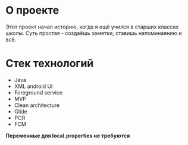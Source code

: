 # О проекте
Этот проект начал историю, когда я ещё учился в старших классах школы. Суть простая - создаёшь заметки, ставишь напоминаянию и всё.

# Стек технологий
- Java
- XML android UI
- Foreground service
- MVP
- Clean architecture
- Glide
- РСЯ
- FCM

__Переменные для local.properties не требуются__
